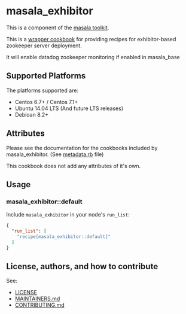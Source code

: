 # masala_exhibitor

This is a component of the [masala toolkit](https://github.com/PaytmLabs/masala).

This is a [wrapper cookbook](http://blog.vialstudios.com/the-environment-cookbook-pattern/#thewrappercookbook) for providing recipes for exhibitor-based zookeeper server deployment.

It will enable datadog zookeeper monitoring if enabled in masala_base

## Supported Platforms

The platforms supported are:
- Centos 6.7+ / Centos 7.1+
- Ubuntu 14.04 LTS (And future LTS releases)
- Debioan 8.2+

## Attributes

Please see the documentation for the cookbooks included by masala_exhibitor. (See [metadata.rb](https://github.com/PaytmLabs/masala_exhibitor/blob/develop/metadata.rb) file)

This cookbook does not add any attributes of it's own.

## Usage

### masala_exhibitor::default

Include `masala_exhibitor` in your node's `run_list`:

```json
{
  "run_list": [
    "recipe[masala_exhibitor::default]"
  ]
}
```

## License, authors, and how to contribute

See:
- [LICENSE](https://github.com/PaytmLabs/masala_exhibitor/blob/develop/LICENSE)
- [MAINTAINERS.md](https://github.com/PaytmLabs/masala_exhibitor/blob/develop/MAINTAINERS.md)
- [CONTRIBUTING.md](https://github.com/PaytmLabs/masala_exhibitor/blob/develop/CONTRIBUTING.md)

